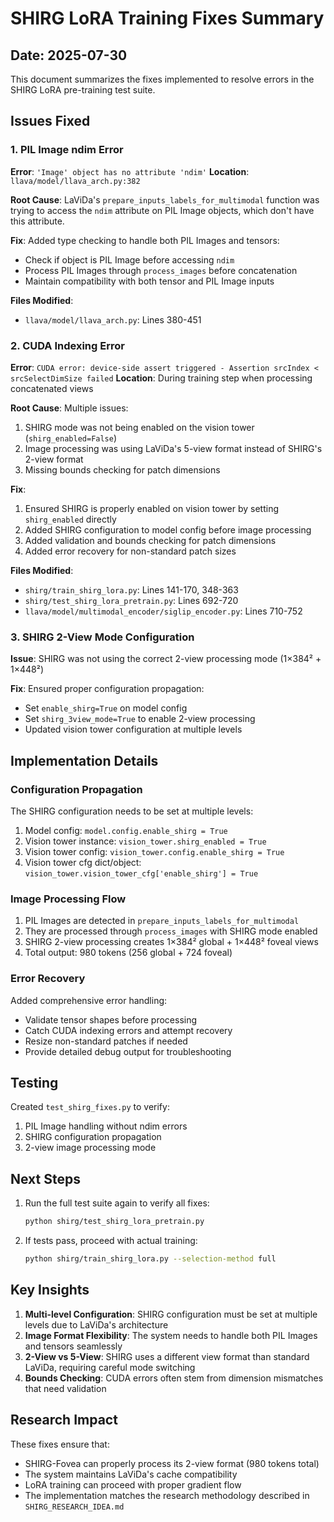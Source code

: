 # SHIRG LoRA Training Fixes Summary

## Date: 2025-07-30

This document summarizes the fixes implemented to resolve errors in the SHIRG LoRA pre-training test suite.

## Issues Fixed

### 1. PIL Image ndim Error
**Error**: `'Image' object has no attribute 'ndim'`
**Location**: `llava/model/llava_arch.py:382`

**Root Cause**: LaViDa's `prepare_inputs_labels_for_multimodal` function was trying to access the `ndim` attribute on PIL Image objects, which don't have this attribute.

**Fix**: Added type checking to handle both PIL Images and tensors:
- Check if object is PIL Image before accessing `ndim`
- Process PIL Images through `process_images` before concatenation
- Maintain compatibility with both tensor and PIL Image inputs

**Files Modified**:
- `llava/model/llava_arch.py`: Lines 380-451

### 2. CUDA Indexing Error
**Error**: `CUDA error: device-side assert triggered - Assertion srcIndex < srcSelectDimSize failed`
**Location**: During training step when processing concatenated views

**Root Cause**: Multiple issues:
1. SHIRG mode was not being enabled on the vision tower (`shirg_enabled=False`)
2. Image processing was using LaViDa's 5-view format instead of SHIRG's 2-view format
3. Missing bounds checking for patch dimensions

**Fix**: 
1. Ensured SHIRG is properly enabled on vision tower by setting `shirg_enabled` directly
2. Added SHIRG configuration to model config before image processing
3. Added validation and bounds checking for patch dimensions
4. Added error recovery for non-standard patch sizes

**Files Modified**:
- `shirg/train_shirg_lora.py`: Lines 141-170, 348-363
- `shirg/test_shirg_lora_pretrain.py`: Lines 692-720
- `llava/model/multimodal_encoder/siglip_encoder.py`: Lines 710-752

### 3. SHIRG 2-View Mode Configuration
**Issue**: SHIRG was not using the correct 2-view processing mode (1×384² + 1×448²)

**Fix**: Ensured proper configuration propagation:
- Set `enable_shirg=True` on model config
- Set `shirg_3view_mode=True` to enable 2-view processing
- Updated vision tower configuration at multiple levels

## Implementation Details

### Configuration Propagation
The SHIRG configuration needs to be set at multiple levels:
1. Model config: `model.config.enable_shirg = True`
2. Vision tower instance: `vision_tower.shirg_enabled = True`
3. Vision tower config: `vision_tower.config.enable_shirg = True`
4. Vision tower cfg dict/object: `vision_tower.vision_tower_cfg['enable_shirg'] = True`

### Image Processing Flow
1. PIL Images are detected in `prepare_inputs_labels_for_multimodal`
2. They are processed through `process_images` with SHIRG mode enabled
3. SHIRG 2-view processing creates 1×384² global + 1×448² foveal views
4. Total output: 980 tokens (256 global + 724 foveal)

### Error Recovery
Added comprehensive error handling:
- Validate tensor shapes before processing
- Catch CUDA indexing errors and attempt recovery
- Resize non-standard patches if needed
- Provide detailed debug output for troubleshooting

## Testing

Created `test_shirg_fixes.py` to verify:
1. PIL Image handling without ndim errors
2. SHIRG configuration propagation
3. 2-view image processing mode

## Next Steps

1. Run the full test suite again to verify all fixes:
   ```bash
   python shirg/test_shirg_lora_pretrain.py
   ```

2. If tests pass, proceed with actual training:
   ```bash
   python shirg/train_shirg_lora.py --selection-method full
   ```

## Key Insights

1. **Multi-level Configuration**: SHIRG configuration must be set at multiple levels due to LaViDa's architecture
2. **Image Format Flexibility**: The system needs to handle both PIL Images and tensors seamlessly
3. **2-View vs 5-View**: SHIRG uses a different view format than standard LaViDa, requiring careful mode switching
4. **Bounds Checking**: CUDA errors often stem from dimension mismatches that need validation

## Research Impact

These fixes ensure that:
- SHIRG-Fovea can properly process its 2-view format (980 tokens total)
- The system maintains LaViDa's cache compatibility
- LoRA training can proceed with proper gradient flow
- The implementation matches the research methodology described in `SHIRG_RESEARCH_IDEA.md`